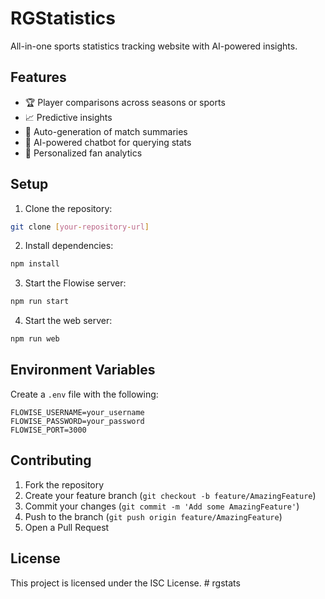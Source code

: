# RGStatistics

All-in-one sports statistics tracking website with AI-powered insights.

## Features

- 🏆 Player comparisons across seasons or sports
- 📈 Predictive insights
- 📰 Auto-generation of match summaries
- 💬 AI-powered chatbot for querying stats
- 🧠 Personalized fan analytics

## Setup

1. Clone the repository:
```bash
git clone [your-repository-url]
```

2. Install dependencies:
```bash
npm install
```

3. Start the Flowise server:
```bash
npm run start
```

4. Start the web server:
```bash
npm run web
```

## Environment Variables

Create a `.env` file with the following:
```
FLOWISE_USERNAME=your_username
FLOWISE_PASSWORD=your_password
FLOWISE_PORT=3000
```

## Contributing

1. Fork the repository
2. Create your feature branch (`git checkout -b feature/AmazingFeature`)
3. Commit your changes (`git commit -m 'Add some AmazingFeature'`)
4. Push to the branch (`git push origin feature/AmazingFeature`)
5. Open a Pull Request

## License

This project is licensed under the ISC License.
#   r g s t a t s  
 